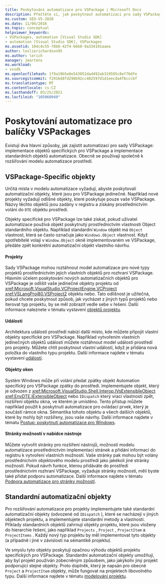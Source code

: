```yaml
---
title: Poskytování automatizace pro VSPackage | Microsoft Docs
description: Přečtěte si, jak poskytnout automatizaci pro sady VSPackage implementací objektů specifických pro VSPackage a implementací standardních objektů automatizace.
ms.custom: SEO-VS-2020
ms.date: 11/04/2016
ms.topic: conceptual
helpviewer_keywords:
- VSPackages, automation [Visual Studio SDK]
- automation [Visual Studio SDK], VSPackages
ms.assetid: 104c4c55-78b8-42f4-b6b0-9a334101aaea
author: leslierichardson95
ms.author: lerich
manager: jmartens
ms.workload:
- vssdk
ms.openlocfilehash: 1f9a19b5e0e543052dad492ab319595c8ef76dfe
ms.sourcegitcommit: f2916d8fd296b92cc402597d1d1eecda4f6cccbf
ms.translationtype: MT
ms.contentlocale: cs-CZ
ms.lasthandoff: 03/25/2021
ms.locfileid: "105060949"
---
```

# <a name="providing-automation-for-vspackages"></a>Poskytování automatizace pro balíčky VSPackages
Existují dva hlavní způsoby, jak zajistit automatizaci pro sady VSPackage: implementace objektů specifických pro VSPackage a implementace standardních objektů automatizace. Obecně se používají společně k rozšiřování modelu automatizace prostředí.

## <a name="vspackage-specific-objects"></a>VSPackage-Specific objekty
 Určitá místa v modelu automatizace vyžadují, abyste poskytovali automatizační objekty, které jsou pro VSPackage jedinečné. Například nové projekty vyžadují odlišné objekty, které poskytuje pouze vaše VSPackage. Názvy těchto objektů jsou zadány v registru a získány prostřednictvím volání do `DTE` objektu prostředí.

 Objekty specifické pro VSPackage lze také získat, pokud uživatel automatizace používá objekt poskytnutý prostřednictvím vlastnosti Object standardního objektu. Například standardní `Window` objekt má `Object` vlastnost, která se často označuje jako `Windows.Object` vlastnost. Když spotřebitelé volají v `Window.Object` okně implementovaném ve VSPackage, předáte zpět konkrétní automatizační objekt vlastního návrhu.

#### <a name="projects"></a>Projekty
 Sady VSPackage mohou roztáhnout model automatizace pro nové typy projektů prostřednictvím jejich vlastních objektů pro rozhraní VSPackage. Hlavním účelem poskytování nových automatizačních objektů pro VSPackage je odlišit vaše jedinečné objekty projektu od <xref:Microsoft.VisualStudio.VCProjectEngine.VCProject> <xref:VSLangProj80.VSProject2> objektu nebo. Tato odlišnost je užitečná, pokud chcete poskytnout způsob, jak vycházet z jiných typů projektů nebo iterovat typ projektu, by se měl zobrazit vedle sebe v řešení. Další informace naleznete v tématu vystavení [objektů projektu](../../extensibility/internals/exposing-project-objects.md).

#### <a name="events"></a>Události
 Architektura událostí prostředí nabízí další místo, kde můžete připojit vlastní objekty specifické pro VSPackage. Například vytvořením vlastních jedinečných objektů událostí můžete roztáhnout model událostí prostředí pro projekty. Můžete chtít poskytnout vlastní události, když je přidána nová položka do vlastního typu projektu. Další informace najdete v tématu vystavení [událostí](../../extensibility/internals/exposing-events-in-the-visual-studio-sdk.md).

#### <a name="window-objects"></a>Objekty oken
 Systém Windows může při volání předat zpátky objekt Automation specifický pro VSPackage zpátky do prostředí. Implementujete objekt, který je odvozen z <xref:Microsoft.VisualStudio.Shell.Interop.IVsExtensibleObject> <xref:EnvDTE.IExtensibleObject> nebo `IDispatch` který vrací vlastnosti zpět, rozšíření objektu okna, ve kterém je umístěno. Tento přístup můžete například použít k poskytnutí automatizace pro ovládací prvek, který je součástí rámce okna. Sémantika tohoto objektu a všech dalších objektů, které by mohly být rozšířeny, jsou vaše návrhy. Další informace najdete v tématu [Postup: poskytnutí automatizace pro Windows](../../extensibility/internals/how-to-provide-automation-for-windows.md).

#### <a name="options-pages-on-the-tools-menu"></a>Stránky možností v nabídce nástroje
 Můžete vytvořit stránky pro rozšíření nástrojů, možností modelu automatizace prostřednictvím implementací stránek a přidání informací do registru k vytvoření vlastních možností. Vaše stránky pak mohou být volány prostřednictvím objektového modelu prostředí jako jakékoli jiné stránky možností. Pokud návrh funkce, kterou přidáváte do prostředí prostřednictvím rozhraní VSPackage, vyžaduje stránky možností, měli byste také přidat podporu automatizace. Další informace najdete v tématu [Podpora automatizace pro stránky možností](../../extensibility/internals/automation-support-for-options-pages.md).

## <a name="standard-automation-objects"></a>Standardní automatizační objekty
 Pro rozšiřování automatizace pro projekty implementujete také standardní automatizační objekty (odvozené od `IDispatch` ), které se nacházejí v jiných objektech projektu, a implementujete standardní metody a vlastnosti. Příklady standardních objektů zahrnují objekty projektu, které jsou vloženy do hierarchie řešení, jako například `Projects` , `Project` , `ProjectItem` a `ProjectItems` . Každý nový typ projektu by měl implementovat tyto objekty (a případně i jiné v závislosti na sémantikě projektu).

 Ve smyslu tyto objekty poskytují opačnou výhodu objektů projektu specifických pro VSPackage. Standardní automatizační objekty umožňují, aby byl projekt používán zobecněným způsobem, jako jakýkoliv jiný projekt podporující stejné objekty. Proto doplněk, který je napsán pro obecné `Project` a `ProjectItem` objekty, může fungovat na projektech libovolného typu. Další informace najdete v tématu [modelování projektu](../../extensibility/internals/project-modeling.md).
